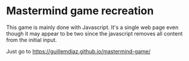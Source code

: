 # Mastermind game recreation

This game is mainly done with Javascript. It's a single web page even though it may 
appear to be two since the javascript removes all content from the initial input.

Just go to https://guillemdiaz.github.io/mastermind-game/

